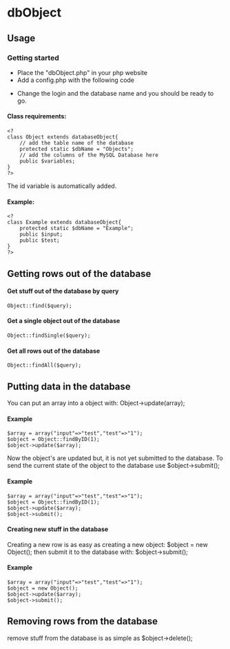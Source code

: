 # dbObject

## Usage
### Getting started
- Place the "dbObject.php" in your php website
- Add a config.php with the following code
<?
define("DB_LOC", "localhost");
define("DB_USER", "root");
define("DB_PASS", "root");
define("DB_NAME", "dbObject_example");
?>
- Change the login and the database name and you should be ready to go.

#### Class requirements:
	<?
	class Object extends databaseObject{
		// add the table name of the database
		protected static $dbName = "Objects";
		// add the columns of the MySQL Database here
		public $variables;	
	}
	?>
The id variable is automatically added.
#### Example:
	<?
	class Example extends databaseObject{
		protected static $dbName = "Example";
		public $input;	
		public $test;
	}
	?>

## Getting rows out of the database

#### Get stuff out of the database by query
	Object::find($query);
#### Get a single object out of the database
	Object::findSingle($query);
#### Get all rows out of the database
	Object::findAll($query);

## Putting data in the database
You can put an array into a object with:
	Object->update(array);

#### Example
	$array = array("input"=>"test","test"=>"1");
	$object = Object::findByID(1);
	$object->update($array);

Now the object's are updated but, it is not yet submitted to the database.
To send the current state of the object to the database use 
	$object->submit();
#### Example
	$array = array("input"=>"test","test"=>"1");
	$object = Object::findByID(1);
	$object->update($array);
	$object->submit();

#### Creating new stuff in the database
Creating a new row is as easy as creating a new object:
	$object = new Object();
then submit it to the database with:
	$object->submit();

#### Example
	$array = array("input"=>"test","test"=>"1");
	$object = new Object();
	$object->update($array);
	$object->submit();


## Removing rows from the database
remove stuff from the database is as simple as 
	$object->delete();